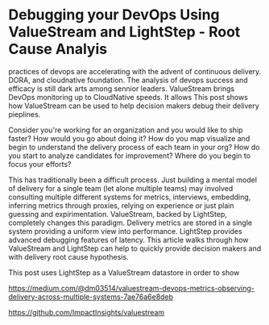 # Debugging your DevOps Using ValueStream and LightStep - Root Cause Analyis
practices of devops are accelerating with the advent of continuous delivery. DORA, and cloudnative foundation.  The analysis of devops success and efficacy is still dark arts among sennior leaders.  ValueStream brings DevOps monitoring up to CloudNative speeds.  It allows This post shows how ValueStream can be used to help decision makers debug their delivery pieplines.  

Consider you're working for an organization and you would like to ship faster? How would you go about doing it? How do you map visualize and begin to understand the delivery process of each team in your org? How do you start to analyze candidates for improvement? Where do you begin to focus your efforts? 

This has traditionally been a difficult process. Just building a mental model of delivery for a single team (let alone multiple teams) may involved consulting multiple different systems for metrics, interviews, embedding, inferring metrics through proxies, relying on experience or just plain guessing and expirimentation.  ValueStream, backed by LightStep, completely changes this paradigm.  Delivery metrics are stored in a single system providing a uniform view into performance.  LightStep provides advanced debugging features of latency.  This article walks through how ValueStream and LightStep can help to quickly provide decision makers and with delivery root cause hypothesis.



This post uses LightStep as a ValueStream datastore in order to show 

https://medium.com/@dm03514/valuestream-devops-metrics-observing-delivery-across-multiple-systems-7ae76a6e8deb

https://github.com/ImpactInsights/valuestream
